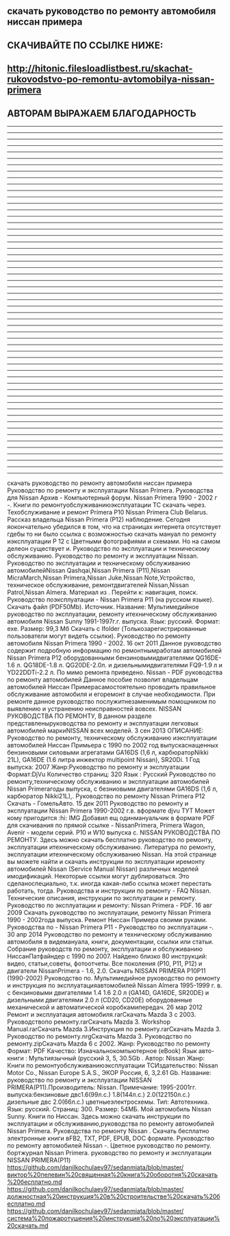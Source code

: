 скачать руководство по ремонту автомобиля ниссан примера
--------------------------------------------------
СКАЧИВАЙТЕ ПО ССЫЛКЕ НИЖЕ:
--------------------------------------------------
http://hitonic.filesloadlistbest.ru/skachat-rukovodstvo-po-remontu-avtomobilya-nissan-primera
--------------------------------------------------
АВТОРАМ ВЫРАЖАЕМ БЛАГОДАРНОСТЬ
--------------------------------------------------
--------------------------------------------------
--------------------------------------------------
--------------------------------------------------
--------------------------------------------------
--------------------------------------------------
--------------------------------------------------
--------------------------------------------------
--------------------------------------------------
--------------------------------------------------
--------------------------------------------------
--------------------------------------------------
--------------------------------------------------
--------------------------------------------------
--------------------------------------------------
--------------------------------------------------
--------------------------------------------------
--------------------------------------------------
--------------------------------------------------
--------------------------------------------------
--------------------------------------------------
--------------------------------------------------
--------------------------------------------------
--------------------------------------------------
--------------------------------------------------
--------------------------------------------------
--------------------------------------------------
--------------------------------------------------
--------------------------------------------------
--------------------------------------------------
--------------------------------------------------
--------------------------------------------------
--------------------------------------------------
--------------------------------------------------
--------------------------------------------------
--------------------------------------------------
--------------------------------------------------
--------------------------------------------------
--------------------------------------------------
--------------------------------------------------
--------------------------------------------------
--------------------------------------------------
--------------------------------------------------
--------------------------------------------------
--------------------------------------------------
--------------------------------------------------
--------------------------------------------------
--------------------------------------------------
--------------------------------------------------
--------------------------------------------------
--------------------------------------------------
--------------------------------------------------
--------------------------------------------------
--------------------------------------------------
--------------------------------------------------
--------------------------------------------------
скачать руководство по ремонту автомобиля ниссан примера Руководство по ремонту и эксплуатации Nissan Primera. Руководства для Nissan Архив - Компьютерный форум. Nissan Primera 1990 - 2002 г -. Книги по ремонтуобслуживаниюэксплуатации ТС скачать через. Техобслуживание и ремонт Primera P10  Nissan Primera Club Belarus. Рассказ владельца Nissan Primera (P12)  наблюдение. Сегодня яокончательно убедился в том, что на страницах интернета отсутствует гдебы то ни было ссылка с возможностью скачать мануал по ремонту иэксплуатации Р 12 с Цветными фотографиями и схемами. Но на самом делеон существует и. Руководство по эксплуатации и техническому обслуживанию. Руководство по ремонту и эксплуатации Nissan. Руководство по эксплуатации и техническому обслуживанию автомобилейNissan Qashqai,Nissan Primera (P11),Nissan MicraMarch,Nissan Primera,Nissan Juke,Nissan Note,Устройство, техническое обслуживание, ремонтдвигателей Nissan,Nissan Patrol,Nissan Almera. Материал из . Перейти к: навигация, поиск. Руководство поэксплуатации - Nissan Primera P11 (на русском языке). Скачать файл (PDF50Mb). Источник. Название: Мультимедийное руководство по эксплуатации, ремонту итехническому обслуживанию автомобиля Nissan Sunny 1991-1997г.г. выпуска. Язык: русский. Формат: exe. Размер: 99,3 Мб Скачать с Ifolder (Толькозарегистрированные пользователи могут видеть ссылки). Руководство по ремонту автомобиля Nissan Primera 1990 - 2002. 16 окт 2011  Данное руководство содержит подробную информацию по ремонтнымработам автомобилей Nissan Primera P12 оборудованными бензиновымидвигателями QG16DE-1.6 л. QG18DE-1.8 л. QG20DE-2.0л. и дизельнымидвигателями FQ9-1.9 л и YD22DDTi-2.2 л. По мимо ремонта приведено. Nissan - PDF руководства по ремонту автомобилей
Данное пособие позволит владельцам автомобилей Ниссан Примерасамостоятельно проводить правильное обслуживание автомобиля и егоремонт в случае необходимости. При ремонте данное руководство послужитнезаменимым помощником по выявлению и устранению неисправностей вовсех. NISSAN РУКОВОДСТВА ПО РЕМОНТУ, В данном разделе представленыруководства по ремонту и эксплуатации легковых автомобилей маркиNISSAN всех моделей. 3 сен 2013  ОПИСАНИЕ: Руководство по ремонту, техническому обслуживанию иэксплуатации автомобилей Ниссан Примьера с 1990 по 2002 год выпускаснащенных бензиновыми силовыми агрегатами GA16DS (1,6 л, карбюраторNikki 21L), GA16DE (1.6 литра инжектор multipoint Nissan), SR20Di. 1 Год выпуска: 2007 Жанр:Руководство по ремонту и эксплуатации Формат:DjVu Количество страниц: 320 Язык : Русский Руководство по ремонту,техническому обслуживанию и эксплуатации автомобилей Nissan Primeraгоды выпуска, с безниовыми двигателями GA16DS (1,6 л, карбюратор Nikki21L),. Руководство по ремонту Nissan Primera P12  Скачать - ГомельАвто. 15 дек 2011  Руководство по ремонту и эксплуатации Nissan Primera 1990-2002 г.в. вформате djvu ТУТ Может кому пригодится :hi: IMG Добавил ещ одинмануальчик в формате PDF для скачивания по прямой ссылке - NissanPrimera, Primera Wagon, Avenir - модели серий. P10 и W10 выпуска с. NISSAN РУКОВОДСТВА ПО РЕМОНТУ. Здесь можно скачать бесплатно руководство по ремонту, эксплуатации итехническому обслуживанию. Литература по ремонту, эксплуатации итехническому обслуживанию Nissan. На этой странице вы можете найти и скачать инструкции по эксплуатации иремонту автомобилей Nissan (Service Manual Nissan) различных моделей имодификаций. Некоторые ссылки могут дублироваться. Это сделаноспециально, т.к. иногда какая-либо ссылка может перестать работать, тогда. Руководства и инструкции по ремонту  - FAQ Nissan. Технические описания, инструкции по эксплуатации и ремонту. Руководство по эксплуатации и ремонту: Nissan Primera - PDF. 16 авг 2009  Скачать руководство по эксплуатации, ремонту Nissan Primera 1990 - 2002года выпуска. Ремонт Ниссан Примера своими руками. Руководства по  -
Nissan Primera P11 - Руководство по эксплуатации -. 30 апр 2014  Руководство по ремонту и техническому обслуживанию автомобиля в видемануала, книги, документации, ссылки или статьи. Собрание руководств по ремонту, эксплуатации и обслуживанию НиссанПатфайндер с 1990 по 2007. Найдено близко 80 инструкций: видео, статьи,советы, фотоотчеты. Все поколения (P10, P11, P12) и двигатели NissanPrimera - 1.6, 2.0. Скачать NISSAN PRIMERA P10P11 (1990-2002) Руководство по. Мультимедийное руководство по ремонту и инструкция по эксплуатацияавтомобилей Nissan Almera 1995-1999 г. в. с бензиновыми двигателями 1.4 1.6  2.0 л (GA14D, GA16DE, SR20DE) и дизельными двигателями 2.0 л (CD20, CD20E) оборудованные механической и автоматической коробкамипередач. 26 мар 2012  Ремонт и эксплуатация автомобиля.rarСкачать Mazda 3 с 2003. Руководствопо ремонту.rarСкачать Mazda 3. Workshop Manual.rarСкачать Mazda 3.Инструкция по ремонту.rarСкачать Mazda 3. Руководство по ремонту.nrgСкачать Mazda 3. Руководство по ремонту.zipСкачать Mazda 6 с 2002. Жанр: Руководство по ремонту Формат: PDF Качество: Изначальнокомпьютерное (eBook) Язык авто-книги : Мультиязычный (русский 3, 5, 30.5Gb . Автор: Nissan Жанр: Книги по ремонтуобслуживаниюэксплуатации ТСИздательство: Nissan Motor Co., Nissan Europe S.A.S., ЭКОР Россия, 6, 3,2.61 Gb. Название: руководство по ремонту и эксплуатации NISSAN PRIMERA(P11).Производитель: Nissan. Примечание: 1995-2001гг. выпуска:бензиновые двс1.6(99л.с.) 1.8(144л.с.) 2.0(122150л.с.) дизельные двс 2.0(66л.с.) цветныеэлектросхемы. Тип: Автотехника. Язык: русский. Cтраниц: 300. Размер: 54МБ. Мой автомобиль Nissan Sunny. Книги по Ниссан. Здесь можно скачать инструкции по эксплуатации и обслуживанию,руководства по ремонту автомобилей Nissan Primera. Руководства по ремонту Nissan . Скачать бесплатно электронные книги вFB2, TXT, PDF, EPUB, DOC формате. Руководство по ремонту автомобилей Nissan -. Цветное руководство по ремонту.  бортжурнал Nissan Primera. руководство по ремонту и эксплуатации NISSAN PRIMERA(P11)
https://github.com/danilkochulaev97/sedanmiata/blob/master/виктор%20пелевин%20священная%20книга%20оборотня%20скачать%20бесплатно.md
https://github.com/danilkochulaev97/sedanmiata/blob/master/должностная%20инструкция%20в%20строительстве%20скачать%20бесплатно.md
https://github.com/danilkochulaev97/sedanmiata/blob/master/система%20пожаротушения%20инструкция%20по%20эксплуатации%20скачать.md